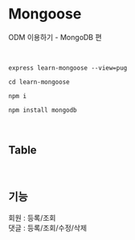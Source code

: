 # Mongoose
ODM 이용하기 - MongoDB 편

<br>

~~~
express learn-mongoose --view=pug

cd learn-mongoose

npm i

npm install mongodb
~~~

<br>

## Table

<br>

## 기능
회원 : 등록/조회  
댓글 : 등록/조회/수정/삭제
